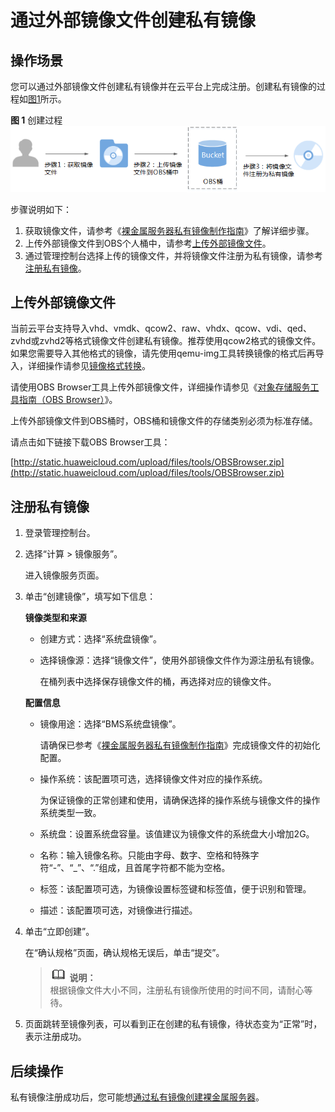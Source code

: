 # 通过外部镜像文件创建私有镜像<a name="bms_01_0027"></a>

## 操作场景<a name="section9787459153815"></a>

您可以通过外部镜像文件创建私有镜像并在云平台上完成注册。创建私有镜像的过程如[图1](#fig7431140101516)所示。

**图 1**  创建过程<a name="fig7431140101516"></a>  
![](figures/创建过程.png "创建过程")

步骤说明如下：

1.  获取镜像文件，请参考《[裸金属服务器私有镜像制作指南](https://support.huaweicloud.com/bpicg-bms/zh-cn_topic_0081116754.html)》了解详细步骤。
2.  上传外部镜像文件到OBS个人桶中，请参考[上传外部镜像文件](#section175082275342)。
3.  通过管理控制台选择上传的镜像文件，并将镜像文件注册为私有镜像，请参考[注册私有镜像](#section17202836566)。

## 上传外部镜像文件<a name="section175082275342"></a>

当前云平台支持导入vhd、vmdk、qcow2、raw、vhdx、qcow、vdi、qed、zvhd或zvhd2等格式镜像文件创建私有镜像。推荐使用qcow2格式的镜像文件。如果您需要导入其他格式的镜像，请先使用qemu-img工具转换镜像的格式后再导入，详细操作请参见[镜像格式转换](镜像格式转换.md)。

请使用OBS Browser工具上传外部镜像文件，详细操作请参见《[对象存储服务工具指南（OBS Browser）](https://support.huaweicloud.com/clientogw-obs/zh-cn_topic_0045829115.html)》。

上传外部镜像文件到OBS桶时，OBS桶和镜像文件的存储类别必须为标准存储。

请点击如下链接下载OBS Browser工具：

[http://static.huaweicloud.com/upload/files/tools/OBSBrowser.zip](http://static.huaweicloud.com/upload/files/tools/OBSBrowser.zip)

## 注册私有镜像<a name="section17202836566"></a>

1.  登录管理控制台。
2.  选择“计算 \> 镜像服务”。

    进入镜像服务页面。

3.  单击“创建镜像”，填写如下信息：

    **镜像类型和来源**

    -   创建方式：选择“系统盘镜像”。
    -   选择镜像源：选择“镜像文件”，使用外部镜像文件作为源注册私有镜像。

        在桶列表中选择保存镜像文件的桶，再选择对应的镜像文件。


    **配置信息**

    -   镜像用途：选择“BMS系统盘镜像”。

        请确保已参考《[裸金属服务器私有镜像制作指南](https://support.huaweicloud.com/bpicg-bms/zh-cn_topic_0081116754.html)》完成镜像文件的初始化配置。

    -   操作系统：该配置项可选，选择镜像文件对应的操作系统。

        为保证镜像的正常创建和使用，请确保选择的操作系统与镜像文件的操作系统类型一致。

    -   系统盘：设置系统盘容量。该值建议为镜像文件的系统盘大小增加2G。
    -   名称：输入镜像名称。只能由字母、数字、空格和特殊字符“-”、“\_”、“.”组成，且首尾字符都不能为空格。
    -   标签：该配置项可选，为镜像设置标签键和标签值，便于识别和管理。
    -   描述：该配置项可选，对镜像进行描述。

4.  单击“立即创建”。

    在“确认规格”页面，确认规格无误后，单击“提交”。

    >![](public_sys-resources/icon-note.gif) **说明：**   
    >根据镜像文件大小不同，注册私有镜像所使用的时间不同，请耐心等待。  

5.  页面跳转至镜像列表，可以看到正在创建的私有镜像，待状态变为“正常”时，表示注册成功。

## 后续操作<a name="section87741111715"></a>

私有镜像注册成功后，您可能想[通过私有镜像创建裸金属服务器](通过私有镜像创建裸金属服务器.md)。

